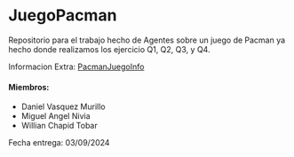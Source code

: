 # JuegoPacman

Repositorio para el trabajo hecho de Agentes sobre un juego de Pacman ya hecho donde realizamos los ejercicio Q1, Q2, Q3, y Q4.

Informacion Extra: [PacmanJuegoInfo](http://ai.berkeley.edu/search.html)

#### Miembros:
* Daniel Vasquez Murillo
* Miguel Angel Nivia
* Willian Chapid Tobar
  
Fecha entrega: 03/09/2024
